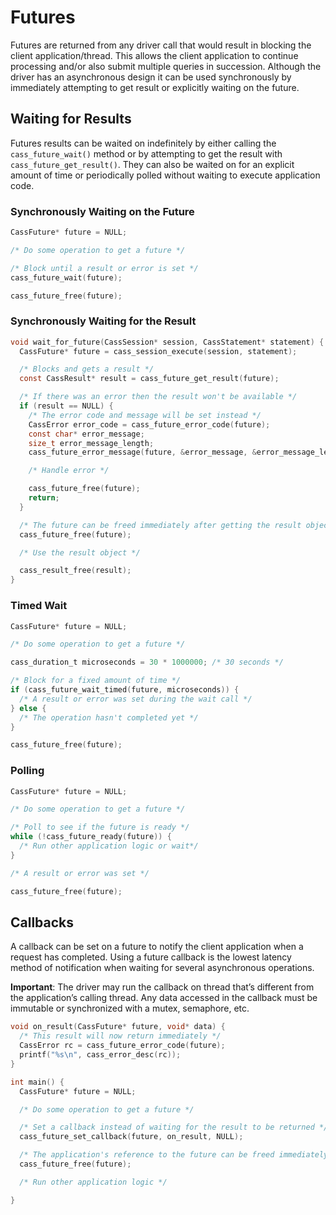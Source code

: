 # Futures

Futures are returned from any driver call that would result in blocking the client application/thread. This allows the client application to continue processing and/or also submit multiple queries in succession. Although the driver has an asynchronous design it can be used synchronously by immediately attempting to get result or explicitly waiting on the future.

## Waiting for Results

Futures results can be waited on indefinitely by either calling the `cass_future_wait()` method or by attempting to get the result with `cass_future_get_result()`. They can also be waited on for an explicit amount of time or periodically polled without waiting to execute application code.

### Synchronously Waiting on the Future
```c
CassFuture* future = NULL;

/* Do some operation to get a future */

/* Block until a result or error is set */
cass_future_wait(future);

cass_future_free(future);
```

### Synchronously Waiting for the Result
```c
void wait_for_future(CassSession* session, CassStatement* statement) {
  CassFuture* future = cass_session_execute(session, statement);

  /* Blocks and gets a result */
  const CassResult* result = cass_future_get_result(future);

  /* If there was an error then the result won't be available */
  if (result == NULL) {
    /* The error code and message will be set instead */
    CassError error_code = cass_future_error_code(future);
    const char* error_message;
    size_t error_message_length;
    cass_future_error_message(future, &error_message, &error_message_length);

    /* Handle error */

    cass_future_free(future);
    return;
  }

  /* The future can be freed immediately after getting the result object */
  cass_future_free(future);

  /* Use the result object */

  cass_result_free(result);
}
```

### Timed Wait
```c
CassFuture* future = NULL;

/* Do some operation to get a future */

cass_duration_t microseconds = 30 * 1000000; /* 30 seconds */

/* Block for a fixed amount of time */
if (cass_future_wait_timed(future, microseconds)) {
  /* A result or error was set during the wait call */
} else {
  /* The operation hasn't completed yet */
}

cass_future_free(future);
```

### Polling

```c
CassFuture* future = NULL;

/* Do some operation to get a future */

/* Poll to see if the future is ready */
while (!cass_future_ready(future)) {
  /* Run other application logic or wait*/
}

/* A result or error was set */

cass_future_free(future);
```

## Callbacks

A callback can be set on a future to notify the client application when a request has completed. Using a future callback is the lowest latency method of notification when waiting for several asynchronous operations.

**Important**: The driver may run the callback on thread that’s different from the application’s calling thread. Any data accessed in the callback must be immutable or synchronized with a mutex, semaphore, etc.

```c
void on_result(CassFuture* future, void* data) {
  /* This result will now return immediately */
  CassError rc = cass_future_error_code(future);
  printf("%s\n", cass_error_desc(rc));
}

int main() {
  CassFuture* future = NULL;

  /* Do some operation to get a future */

  /* Set a callback instead of waiting for the result to be returned */
  cass_future_set_callback(future, on_result, NULL);

  /* The application's reference to the future can be freed immediately */
  cass_future_free(future);

  /* Run other application logic */

}
```

